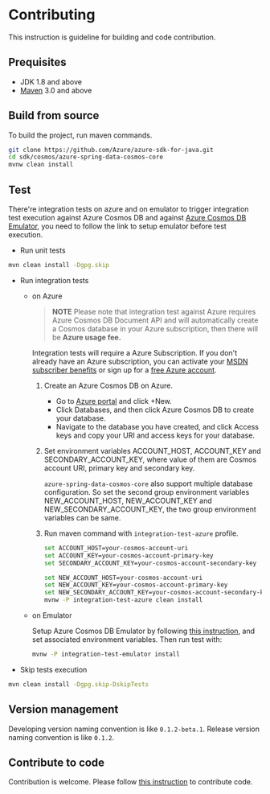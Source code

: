# Contributing
This instruction is guideline for building and code contribution.

## Prequisites
- JDK 1.8 and above
- [Maven](https://maven.apache.org/) 3.0 and above

## Build from source
To build the project, run maven commands.

```bash
git clone https://github.com/Azure/azure-sdk-for-java.git 
cd sdk/cosmos/azure-spring-data-cosmos-core
mvnw clean install
```

## Test
There're integration tests on azure and on emulator to trigger integration test execution against Azure Cosmos DB and against [Azure Cosmos DB Emulator](https://docs.microsoft.com/azure/cosmos-db/local-emulator), you need to follow the link to setup emulator before test execution.

- Run unit tests
```bash
mvn clean install -Dgpg.skip
```

- Run integration tests
   - on Azure 
     >**NOTE** Please note that integration test against Azure requires Azure Cosmos DB Document API and will automatically create a Cosmos database in your Azure subscription, then there will be **Azure usage fee.**
 
     Integration tests will require a Azure Subscription. If you don't already have an Azure subscription, you can activate your [MSDN subscriber benefits](https://azure.microsoft.com/pricing/member-offers/msdn-benefits-details/) or sign up for a [free Azure account](https://azure.microsoft.com/free/). 
  
     1. Create an Azure Cosmos DB on Azure.
        - Go to [Azure portal](https://portal.azure.com/) and click +New.
        - Click Databases, and then click Azure Cosmos DB to create your database. 
        - Navigate to the database you have created, and click Access keys and copy your URI and access keys for your database.
  
     2. Set environment variables ACCOUNT_HOST, ACCOUNT_KEY and SECONDARY_ACCOUNT_KEY, where value of them are Cosmos account URI, primary key and secondary key. 
     
        `azure-spring-data-cosmos-core` also support multiple database configuration. So set the second group environment variables NEW_ACCOUNT_HOST, NEW_ACCOUNT_KEY and NEW_SECONDARY_ACCOUNT_KEY, the two group environment variables can be same.
     3. Run maven command with `integration-test-azure` profile. 
  
        ```bash
        set ACCOUNT_HOST=your-cosmos-account-uri
        set ACCOUNT_KEY=your-cosmos-account-primary-key
        set SECONDARY_ACCOUNT_KEY=your-cosmos-account-secondary-key
        
        set NEW_ACCOUNT_HOST=your-cosmos-account-uri
        set NEW_ACCOUNT_KEY=your-cosmos-account-primary-key
        set NEW_SECONDARY_ACCOUNT_KEY=your-cosmos-account-secondary-key
        mvnw -P integration-test-azure clean install
        ```
        
   - on Emulator
   
     Setup Azure Cosmos DB Emulator by following [this instruction](https://docs.microsoft.com/azure/cosmos-db/local-emulator), and set associated environment variables. Then run test with:
     ```bash
     mvnw -P integration-test-emulator install
     ```


- Skip tests execution
```bash
mvn clean install -Dgpg.skip-DskipTests
```

## Version management
Developing version naming convention is like `0.1.2-beta.1`. Release version naming convention is like `0.1.2`. 

## Contribute to code
Contribution is welcome. Please follow [this instruction](https://github.com/Azure/azure-sdk-for-java/blob/master/CONTRIBUTING.md) to contribute code.
